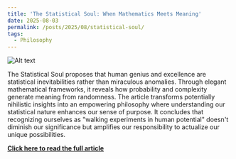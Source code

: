```yaml
---
title: 'The Statistical Soul: When Mathematics Meets Meaning'
date: 2025-08-03
permalink: /posts/2025/08/statistical-soul/
tags:
  - Philosophy
---
```


![Alt text](/images/images/casino_of_life.png "In the vast casino of existence, we are all lottery tickets—some scratched, some unscratched, all potentially extraordinary.")

The Statistical Soul proposes that human genius and excellence are statistical inevitabilities rather than miraculous anomalies. Through elegant mathematical frameworks, it reveals how probability and complexity generate meaning from randomness. The article transforms potentially nihilistic insights into an empowering philosophy where understanding our statistical nature enhances our sense of purpose. It concludes that recognizing ourselves as "walking experiments in human potential" doesn't diminish our significance but amplifies our responsibility to actualize our unique possibilities.



**[Click here to read the full article](https://razahashmi.github.io/files/statistical-soul.html)**
